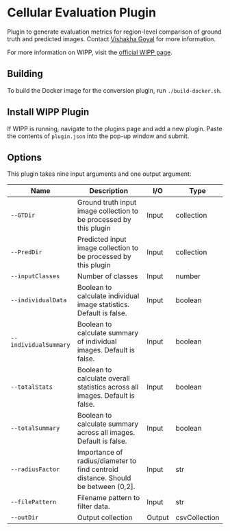 # Cellular Evaluation Plugin

Plugin to generate evaluation metrics for region-level comparison of ground truth and predicted images. Contact [Vishakha Goyal](mailto:vishakha.goyal@nih.gov) for more information.

For more information on WIPP, visit the [official WIPP page](https://isg.nist.gov/deepzoomweb/software/wipp).

## Building

To build the Docker image for the conversion plugin, run
`./build-docker.sh`.

## Install WIPP Plugin

If WIPP is running, navigate to the plugins page and add a new plugin. Paste the contents of `plugin.json` into the pop-up window and submit.

## Options

This plugin takes nine input arguments and one output argument:

| Name          | Description             | I/O    | Type   |
|---------------|-------------------------|--------|--------|
| `--GTDir` | Ground truth input image collection to be processed by this plugin | Input | collection |
| `--PredDir` | Predicted input image collection to be processed by this plugin | Input | collection |
| `--inputClasses` | Number of classes | Input | number |
| `--individualData` | Boolean to calculate individual image statistics. Default is false. | Input | boolean |
| `--individualSummary` | Boolean to calculate summary of individual images. Default is false. | Input | boolean |
| `--totalStats` | Boolean to calculate overall statistics across all images. Default is false. | Input | boolean |
| `--totalSummary` | Boolean to calculate summary across all images. Default is false. | Input | boolean |
| `--radiusFactor` | Importance of radius/diameter to find centroid distance. Should be between (0,2]. | Input | str |
| `--filePattern` | Filename pattern to filter data. | Input | str |
| `--outDir` | Output collection | Output | csvCollection |
